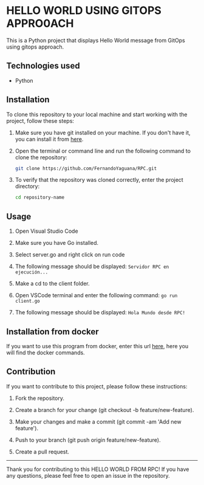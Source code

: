# HELLO WORLD USING GITOPS APPRO0ACH

This is a Python project that displays Hello World message from GitOps using gitops approach.

## Technologies used

- Python

## Installation

To clone this repository to your local machine and start working with the project, follow these steps:

1. Make sure you have git installed on your machine. If you don't have it, you can install it from [here](https://git-scm.com/).

2. Open the terminal or command line and run the following command to clone the repository:

    ```bash
   git clone https://github.com/FernandoYaguana/RPC.git
    
4. To verify that the repository was cloned correctly, enter the project directory:
   
    ``` bash
    cd repository-name
    
## Usage

1. Open Visual Studio Code

2. Make sure you have Go installed.
   
3. Select server.go and right click on run code
4. The following message should be displayed: `Servidor RPC en ejecución...`
5. Make a cd to the client folder.
6. Open VSCode terminal and enter the following command: `go run client.go`
7. The following message should be displayed: `Hola Mundo desde RPC!`

## Installation from docker

If you want to use this program from docker, enter this url [here](https://hub.docker.com/repository/docker/fernanyag20/rpc-proyect/general), here you will find the docker commands.

## Contribution

If you want to contribute to this project, please follow these instructions:

1. Fork the repository.
   
2. Create a branch for your change (git checkout -b feature/new-feature).
   
3. Make your changes and make a commit (git commit -am 'Add new feature').
   
4. Push to your branch (git push origin feature/new-feature).
   
5. Create a pull request.

---

Thank you for contributing to this HELLO WORLD FROM RPC! If you have any questions, please feel free to open an issue in the repository.
